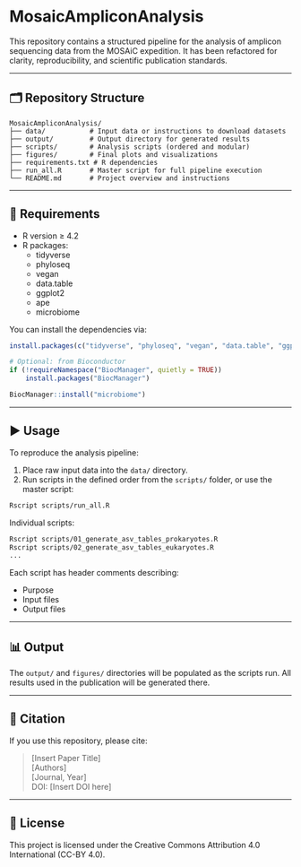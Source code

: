 # MosaicAmpliconAnalysis

This repository contains a structured pipeline for the analysis of amplicon sequencing data 
from the MOSAiC expedition. It has been refactored for clarity, reproducibility, and scientific publication standards.

---

## 🗂 Repository Structure

```
MosaicAmpliconAnalysis/
├── data/           # Input data or instructions to download datasets
├── output/         # Output directory for generated results
├── scripts/        # Analysis scripts (ordered and modular)
├── figures/        # Final plots and visualizations
├── requirements.txt # R dependencies
├── run_all.R       # Master script for full pipeline execution
└── README.md       # Project overview and instructions
```

---

## 🔧 Requirements

- R version ≥ 4.2
- R packages:
  - tidyverse
  - phyloseq
  - vegan
  - data.table
  - ggplot2
  - ape
  - microbiome

You can install the dependencies via:

```r
install.packages(c("tidyverse", "phyloseq", "vegan", "data.table", "ggplot2", "ape"))
```

```r
# Optional: from Bioconductor
if (!requireNamespace("BiocManager", quietly = TRUE))
    install.packages("BiocManager")

BiocManager::install("microbiome")
```

---

## ▶️ Usage

To reproduce the analysis pipeline:

1. Place raw input data into the `data/` directory.
2. Run scripts in the defined order from the `scripts/` folder, or use the master script:

```bash
Rscript scripts/run_all.R
```

Individual scripts:
```bash
Rscript scripts/01_generate_asv_tables_prokaryotes.R
Rscript scripts/02_generate_asv_tables_eukaryotes.R
...
```

Each script has header comments describing:
- Purpose
- Input files
- Output files

---

## 📊 Output

The `output/` and `figures/` directories will be populated as the scripts run.
All results used in the publication will be generated there.

---

## 🧾 Citation

If you use this repository, please cite:

> [Insert Paper Title]  
> [Authors]  
> [Journal, Year]  
> DOI: [Insert DOI here]

---

## 📄 License

This project is licensed under the Creative Commons Attribution 4.0 International (CC-BY 4.0).
